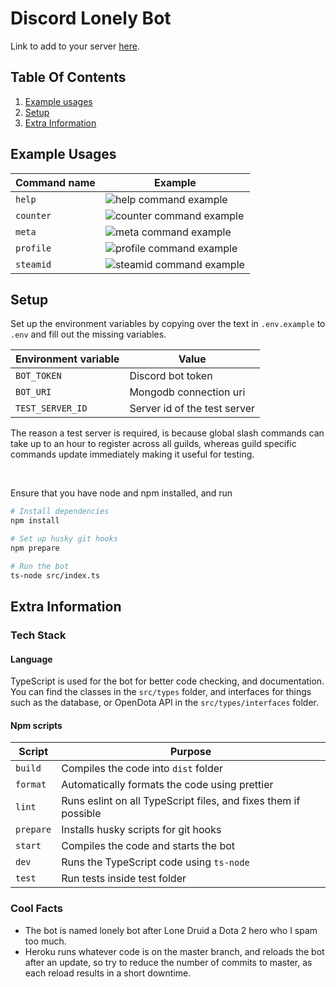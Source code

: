 # Discord Lonely Bot

Link to add to your server [here](https://discord.com/api/oauth2/authorize?client_id=647044127313362980&permissions=2184194112&scope=bot%20applications.commands).

## Table Of Contents

1. [Example usages](#Example_Usages)
2. [Setup](#Setup)
3. [Extra Information](#Extra_Information)

## Example Usages <a name="Example_Usages"></a>

| Command name | Example                                                   |
| ------------ | --------------------------------------------------------- |
| `help`       | ![help command example](https://imgur.com/8KwsGLr.png)    |
| `counter`    | ![counter command example](https://imgur.com/DK4QY5x.png) |
| `meta`       | ![meta command example](https://imgur.com/UigP7Yc.png)    |
| `profile`    | ![profile command example](https://imgur.com/d2ihZwg.png) |
| `steamid`    | ![steamid command example](https://imgur.com/mJQlz5t.png) |

## Setup <a name="Setup"></a>

Set up the environment variables by copying over the text in `.env.example` to `.env` and fill out the missing variables.

| Environment variable | Value                        |
| -------------------- | ---------------------------- |
| `BOT_TOKEN`          | Discord bot token            |
| `BOT_URI`            | Mongodb connection uri       |
| `TEST_SERVER_ID`     | Server id of the test server |

The reason a test server is required, is because global slash commands can take up to an hour to register across all guilds, whereas guild specific commands update immediately making it useful for testing.

</br>

Ensure that you have node and npm installed, and run

```bash
# Install dependencies
npm install

# Set up husky git hooks
npm prepare

# Run the bot
ts-node src/index.ts
```

## Extra Information <a name="Extra_Information"></a>

### Tech Stack

#### Language

TypeScript is used for the bot for better code checking, and documentation. You can find the classes in the `src/types` folder, and interfaces for things such as the database, or OpenDota API in the `src/types/interfaces` folder.

#### Npm scripts

| Script    | Purpose                                                         |
| --------- | --------------------------------------------------------------- |
| `build`   | Compiles the code into `dist` folder                            |
| `format`  | Automatically formats the code using prettier                   |
| `lint`    | Runs eslint on all TypeScript files, and fixes them if possible |
| `prepare` | Installs husky scripts for git hooks                            |
| `start`   | Compiles the code and starts the bot                            |
| `dev`     | Runs the TypeScript code using `ts-node`                        |
| `test`    | Run tests inside test folder                                    |

### Cool Facts

- The bot is named lonely bot after Lone Druid a Dota 2 hero who I spam too much.
- Heroku runs whatever code is on the master branch, and reloads the bot after an update, so try to reduce the number of commits to master, as each reload results in a short downtime.
